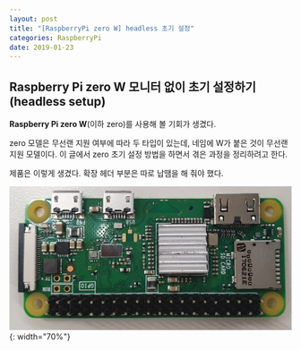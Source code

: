 ```yaml
---
layout: post
title: "[RaspberryPi zero W] headless 초기 설정"
categories: RaspberryPi
date: 2019-01-23
---
```


## Raspberry Pi zero W 모니터 없이 초기 설정하기 (headless setup)

**Raspberry Pi zero W**(이하 zero)를 사용해 볼 기회가 생겼다.

zero 모델은 무선랜 지원 여부에 따라 두 타입이 있는데, 네임에 W가 붙은 것이 무선랜 지원 모델이다. 이 글에서 zero 초기 설정 방법을 하면서 겪은 과정을 정리하려고 한다.

제품은 이렇게 생겼다. 확장 헤더 부분은 따로 납땜을 해 줘야 했다.

![Raspberry Pi Zero W](/files/rpizerow_board.jpg){: width="70%"}
